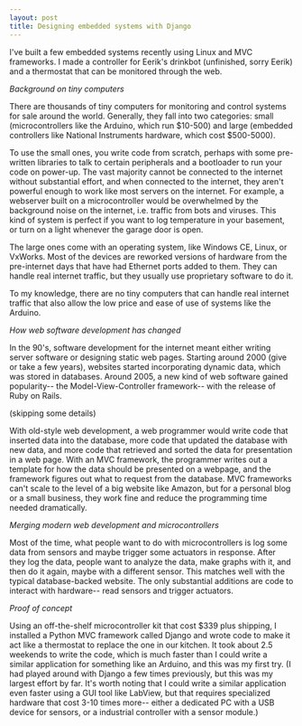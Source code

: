 ```yaml
---
layout: post
title: Designing embedded systems with Django
---
```

I've built a few embedded systems recently using Linux and MVC frameworks. I made a controller for Eerik's drinkbot (unfinished, sorry Eerik) and a thermostat that can be monitored through the web.

*Background on tiny computers*

There are thousands of tiny computers for monitoring and control systems for sale around the world. Generally, they fall into two categories: small (microcontrollers like the Arduino, which run $10-500) and large (embedded controllers like National Instruments hardware, which cost $500-5000).

To use the small ones, you write code from scratch, perhaps with some pre-written libraries to talk to certain peripherals and a bootloader to run your code on power-up. The vast majority cannot be connected to the internet without substantial effort, and when connected to the internet, they aren't powerful enough to work like most servers on the internet. For example, a webserver built on a microcontroller would be overwhelmed by the background noise on the internet, i.e. traffic from bots and viruses. This kind of system is perfect if you want to log temperature in your basement, or turn on a light whenever the garage door is open.

The large ones come with an operating system, like Windows CE, Linux, or VxWorks. Most of the devices are reworked versions of hardware from the pre-internet days that have had Ethernet ports added to them. They can handle real internet traffic, but they usually use proprietary software to do it.

To my knowledge, there are no tiny computers that can handle real internet traffic that also allow the low price and ease of use of systems like the Arduino.

*How web software development has changed*

In the 90's, software development for the internet meant either writing server software or designing static web pages. Starting around 2000 (give or take a few years), websites started incorporating dynamic data, which was stored in databases. Around 2005, a new kind of web software gained popularity-- the Model-View-Controller framework-- with the release of Ruby on Rails.

(skipping some details)

With old-style web development, a web programmer would write code that inserted data into the database, more code that updated the database with new data, and more code that retrieved and sorted the data for presentation in a web page. With an MVC framework, the programmer writes out a template for how the data should be presented on a webpage, and the framework figures out what to request from the database. MVC frameworks can't scale to the level of a big website like Amazon, but for a personal blog or a small business, they work fine and reduce the programming time needed dramatically.

*Merging modern web development and microcontrollers*

Most of the time, what people want to do with microcontrollers is log some data from sensors and maybe trigger some actuators in response. After they log the data, people want to analyze the data, make graphs with it, and then do it again, maybe with a different sensor. This matches well with the typical database-backed website. The only substantial additions are code to interact with hardware-- read sensors and trigger actuators.

*Proof of concept*

Using an off-the-shelf microcontroller kit that cost $339 plus shipping, I installed a Python MVC framework called Django and wrote code to make it act like a thermostat to replace the one in our kitchen. It took about 2.5 weekends to write the code, which is much faster than I could write a similar application for something like an Arduino, and this was my first try. (I had played around with Django a few times previously, but this was my largest effort by far. It's worth noting that I could write a similar application even faster using a GUI tool like LabView, but that requires specialized hardware that cost 3-10 times more-- either a dedicated PC with a USB device for sensors, or a industrial controller with a sensor module.)
